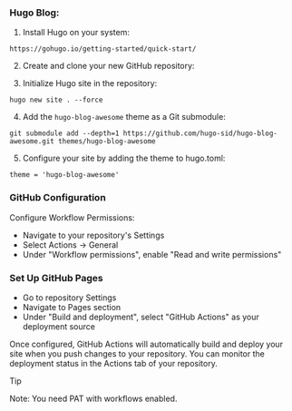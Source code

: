 ### Hugo Blog:

1. Install Hugo on your system:

```
https://gohugo.io/getting-started/quick-start/
```

2. Create and clone your new GitHub repository:

3. Initialize Hugo site in the repository:

```
hugo new site . --force
```

4. Add the `hugo-blog-awesome` theme as a Git submodule:

```
git submodule add --depth=1 https://github.com/hugo-sid/hugo-blog-awesome.git themes/hugo-blog-awesome
```

5. Configure your site by adding the theme to hugo.toml:

```
theme = 'hugo-blog-awesome'
```

### GitHub Configuration

Configure Workflow Permissions:

- Navigate to your repository's Settings
- Select Actions → General
- Under "Workflow permissions", enable "Read and write permissions"

### Set Up GitHub Pages

- Go to repository Settings
- Navigate to Pages section
- Under "Build and deployment", select "GitHub Actions" as your deployment source

Once configured, GitHub Actions will automatically build and deploy your site when you push changes to your repository. You can monitor the deployment status in the Actions tab of your repository.

> [!TIP]
> Note: You need PAT with workflows enabled.
